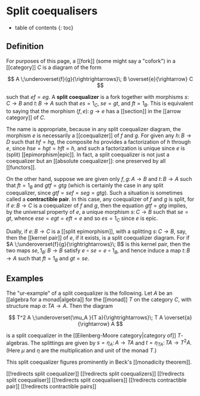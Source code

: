 # Split coequalisers
* table of contents
{: toc}

## Definition

For purposes of this page, a [[fork]] (some might say a "cofork") in a [[category]] $C$ is a diagram of the form

$$ A \;\underoverset{f}{g}{\rightrightarrows}\; B \overset{e}{\rightarrow} C $$

such that $e f = e g$.  A **split coequalizer** is a fork together with morphisms $s\colon C\to B$ and $t\colon B\to A$ such that $e s = 1_C$, $s e = g t$, and $f t = 1_B$.  This is equivalent to saying that the morphism $(f,e)\colon g \to e$ has a [[section]] in the [[arrow category]] of $C$.

The name is appropriate, because in any split coequalizer diagram, the morphism $e$ is necessarily a [[coequalizer]] of $f$ and $g$.  For given any $h\colon B\to D$ such that $h f = h g$, the composite $h s$ provides a factorization of $h$ through $e$, since $h s e = h g t = h f t = h$, and such a factorization is unique since $e$ is (split) [[epimorphism|epic]].  In fact, a split coequalizer is not just a coequalizer but an [[absolute coequalizer]]: one preserved by all [[functors]].

On the other hand, suppose we are given only $f,g\colon A\to B$ and $t\colon B\to A$ such that $f t = 1_B$ and $g t f = g t g$ (which is certainly the case in any split coequalizer, since $g t f = s e f = s e g = g t g$).  Such a situation is sometimes called a **contractible pair**.  In this case, any coequalizer of $f$ and $g$ is split, for if $e\colon B\to C$ is a coequalizer of $f$ and $g$, then the equation $g t f = g t g$ implies, by the universal property of $e$, a unique morphism $s\colon C\to B$ such that $s e = g t$, whence $e s e = e g t = e f t = e$ and so $e s = 1_C$ since $e$ is epic.

Dually, if $e\colon B\to C$ is a [[split epimorphism]], with a splitting $s\colon C\to B$, say, then the [[kernel pair]] of $e$, if it exists, is a split coequalizer diagram.  For if $A \;\underoverset{f}{g}{\rightrightarrows}\; B$ is this kernel pair, then the two maps $s e, 1_B \colon B\to B$ satisfy $e \circ s e = e \circ 1_B$, and hence induce a map $t\colon B\to A$ such that $f t = 1_B$ and $g t = s e$.


## Examples

The "ur-example" of a split coequalizer is the following.  Let $A$ be an [[algebra for a monad|algebra]] for the [[monad]] $T$ on the category $C$, with structure map $a\colon T A \to A$.  Then the diagram

$$ T^2 A \;\underoverset{\mu_A }{T a}{\rightrightarrows}\; T A \overset{a}{\rightarrow} A $$

is a split coequalizer in the [[Eilenberg-Moore category|category of]] $T$-algebras.  The splittings are given by $s = \eta_A \colon A \to T A$ and $t = \eta_{T A} \colon T A \to T^2 A$.  (Here $\mu$ and $\eta$ are the multiplication and unit of the monad $T$.)

This split coequalizer figures prominently in Beck's [[monadicity theorem]].


[[!redirects split coequalizer]]
[[!redirects split coequalizers]]
[[!redirects split coequaliser]]
[[!redirects split coequalisers]]
[[!redirects contractible pair]]
[[!redirects contractible pairs]]
